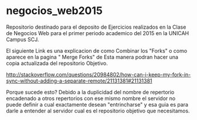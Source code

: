 # negocios_web2015
Repositorio destinado para el deposito de Ejercicios realizados en la Clase de Negocios Web para el primer periodo academico del 2015 en la UNICAH Campus SCJ.



El siguiente Link es una explicacion de como Combinar los "Forks" o como aparece en la pagina " Merge Forks" 
de Esta manera podran hacer una copia actualizada del repositorio Objetivo.

http://stackoverflow.com/questions/20984802/how-can-i-keep-my-fork-in-sync-without-adding-a-separate-remote/21131381#21131381

Porque sucede esto?
Debido a la duplicidad del nombre de repertorio encadenado a otros repertorios con ese mismo nombre
el servidor no puede definir a cual exactamente desean "entrincharse" y esa guia es para darle a entender
al servidor cual es el repositorio objetivo que necesitamos.
